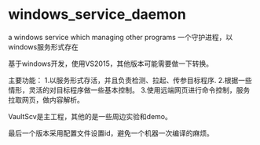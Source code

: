 # windows_service_daemon
a windows service which managing other programs   一个守护进程，以windows服务形式存在


基于windows开发，使用VS2015，其他版本可能需要做一下转换。

主要功能：
1.以服务形式存活，并且负责检测、拉起、传参目标程序.
2.根据一些情形，灵活的对目标程序做一些基本控制。
3.使用远端网页进行命令控制，服务拉取网页，做内容解析。







VaultScv是主工程，其他的是一些周边实验和demo。


最后一个版本采用配置文件设置id，避免一个机器一次编译的麻烦。



























